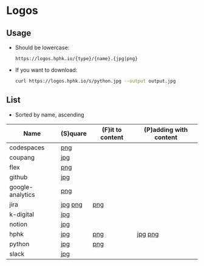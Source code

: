 # Logos

## Usage

- Should be lowercase:

  ```
  https://logos.hphk.io/{type}/{name}.{jpg|png}
  ```

- If you want to download:

  ```bash
  curl https://logos.hphk.io/s/python.jpg --output output.jpg
  ```


## List

- Sorted by name, ascending

| Name | (S)quare | (F)it to content | (P)adding with content |
| ---- | ---- | ---- | ---- |
| codespaces | [png](s/codespaces.png) | | |
| coupang | [jpg](s/coupang.jpg) | | |
| flex | [png](s/flex.png) | | |
| github | [jpg](s/python.jpg) | | |
| google-analytics | [png](s/google-analytics.png) | | |
| jira | [jpg](s/jira.jpg) [png](s/jira.png) | [png](f/jira.png) | |
| k-digital | [jpg](s/k-digital.jpg) | | |
| notion | [jpg](s/notion.jpg) | | |
| hphk | [jpg](s/hphk.jpg) | [png](f/hphk.png) | [jpg](p/hphk.jpg) [png](p/hphk.png) |
| python | [jpg](s/python.jpg) | [png](f/python.png) | |
| slack | [jpg](s/slack.jpg) | | |
